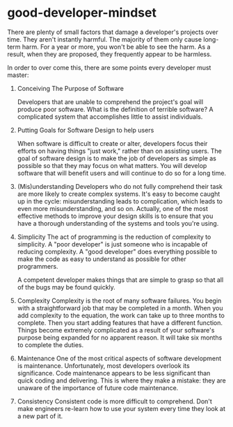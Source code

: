 # good-developer-mindset

There are plenty of small factors that damage a developer's projects over time. They aren't instantly harmful. The majority of them only cause long-term harm. For a year or more, you won't be able to see the harm. As a result, when they are proposed, they frequently appear to be harmless.


In order to over come this, there are some points every developer must master:
1. Conceiving The Purpose of Software

    Developers that are unable to comprehend the project's goal will produce poor software. What is the definition of terrible software? A complicated system that accomplishes little to assist individuals.

2. Putting Goals for Software Design to help users

    When software is difficult to create or alter, developers focus their efforts on having things "just work," rather than on assisting users. The goal of software design is to make the job of developers as simple as possible so that they may focus on what matters. You will develop software that will benefit users and will continue to do so for a long time.

3. (Mis)understanding
    Developers who do not fully comprehend their task are more likely to create complex systems. It's easy to become caught up in the cycle: misunderstanding leads to complication, which leads to even more misunderstanding, and so on.
    Actually, one of the most effective methods to improve your design skills is to ensure that you have a thorough understanding of the systems and tools you're using.

4. Simplicity
    The act of programming is the reduction of complexity to simplicity. A "poor developer" is just someone who is incapable of reducing complexity. A "good developer" does everything possible to make the code as easy to understand as possible for other programmers.

    A competent developer makes things that are simple to grasp so that all of the bugs may be found quickly.

5. Complexity
    Complexity is the root of many software failures. You begin with a straightforward job that may be completed in a month. When you add complexity to the equation, the work can take up to three months to complete. Then you start adding features that have a different function. Things become extremely complicated as a result of your software's purpose being expanded for no apparent reason. It will take six months to complete the duties.

6. Maintenance
     One of the most critical aspects of software development is maintenance. Unfortunately, most developers overlook its significance. Code maintenance appears to be less significant than quick coding and delivering. This is where they make a mistake: they are unaware of the importance of future code maintenance.

7. Consistency
    Consistent code is more difficult to comprehend. Don't make engineers re-learn how to use your system every time they look at a new part of it.